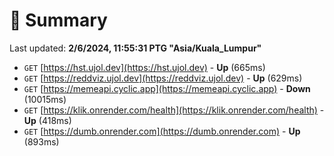# 📖 Summary
Last updated: **2/6/2024, 11:55:31 PTG "Asia/Kuala_Lumpur"**

- `GET` [https://hst.ujol.dev](https://hst.ujol.dev) - **Up** (665ms)
- `GET` [https://reddviz.ujol.dev](https://reddviz.ujol.dev) - **Up** (629ms)
- `GET` [https://memeapi.cyclic.app](https://memeapi.cyclic.app) - **Down** (10015ms)
- `GET` [https://klik.onrender.com/health](https://klik.onrender.com/health) - **Up** (418ms)
- `GET` [https://dumb.onrender.com](https://dumb.onrender.com) - **Up** (893ms)
